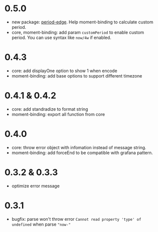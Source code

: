 # 0.5.0
- new package: [period-edge](https://www.npmjs.com/package/period-edge). Help moment-binding to calculate custom period.
- core, moment-binding: add param `customPeriod` to enable custom period. You can use syntax like `now/4w` if enabled.

# 0.4.3
- core: add displayOne option to show 1 when encode
- moment-binding: add base options to support different timezone

# 0.4.1 & 0.4.2
- core: add standradize to format string
- moment-binding: export all function from core

# 0.4.0
- core: throw error object with infomation instead of message string.
- moment-binding: add forceEnd to be compatible with grafana pattern.

# 0.3.2 & 0.3.3
- optimize error message

# 0.3.1
- bugfix: parse won't throw error `Cannot read property 'type' of undefined` when parse `"now-"`